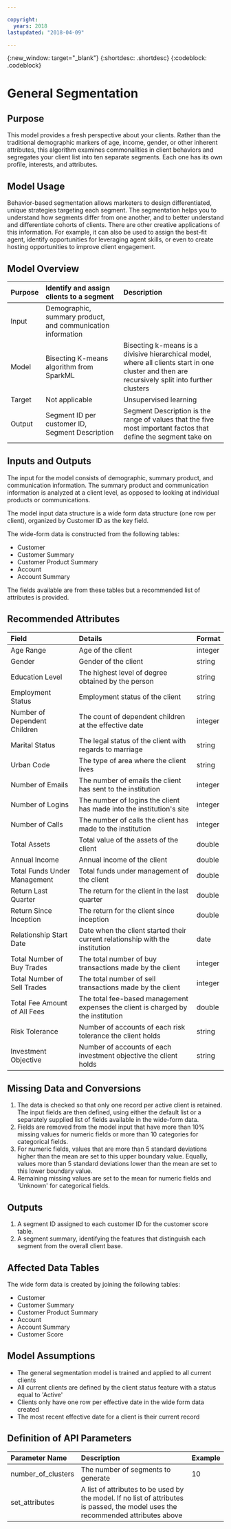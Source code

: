 ```yaml
---

copyright:
  years: 2018
lastupdated: "2018-04-09"

---
```


<!-- Common attributes used in the template are defined as follows: -->
{:new_window: target="_blank"}
{:shortdesc: .shortdesc}
{:codeblock: .codeblock}


# General Segmentation

## Purpose

This model provides a fresh perspective about your clients. Rather than the traditional demographic markers of age, income, gender, or other inherent attributes, this algorithm examines commonalities in client behaviors and segregates your client list into ten separate segments. Each one has its own profile, interests, and attributes.

## Model Usage

Behavior-based segmentation allows marketers to design differentiated, unique strategies targeting each segment. The segmentation helps you to understand how segments differ from one another, and to better understand and differentiate cohorts of clients. There are other creative applications of this information. For example, it can also be used to assign the best-fit agent, identify opportunities for leveraging agent skills, or even to create hosting opportunities to improve client engagement.

## Model Overview

| Purpose | Identify and assign clients to a segment | Description |
| :--- | :--- | :--- |
| Input | Demographic, summary product, and communication information |
| Model | Bisecting K-means algorithm from SparkML | Bisecting k-means is a divisive hierarchical model, where all clients start in one cluster and then are recursively split into further clusters |
| Target | Not applicable |  Unsupervised learning |
| Output | Segment ID per customer ID, Segment Description | Segment Description is the range of values that the five most important factos that define the segment take on  |

## Inputs and Outputs

The input for the model consists of demographic, summary product, and communication information. The summary product and communication information is analyzed at a client level, as opposed to looking at individual products or communications.

The model input data structure is a wide form data structure (one row per client), organized by Customer ID as the key field.

The wide-form data is constructed from the following tables:

* Customer
* Customer Summary
* Customer Product Summary
* Account
* Account Summary

The fields available are from these tables but a recommended list of attributes is provided.

## Recommended Attributes

| Field | Details | Format |
| :--- | :--- | :--- |
| Age Range |  Age of the client | integer |
| Gender | Gender of the client | string |
| Education Level| The highest level of degree obtained by the person | string |
| Employment Status | Employment status of the client | string |
| Number of Dependent Children |  The count of dependent children at the effective date | integer |
| Marital Status | The legal status of the client with regards to marriage | string |
| Urban Code | The type of area where the client lives | string |
| Number of Emails | The number of emails the client has sent to the institution | integer |
| Number of Logins | The number of logins the client has made into the institution's site | integer |
| Number of Calls | The number of calls the client has made to the institution | integer |
| Total Assets | Total value of the assets of the client | double |
| Annual Income | Annual income of the client | double |
| Total Funds Under Management | Total funds under management of the client | double |
| Return Last Quarter | The return for the client in the last quarter | double |
| Return Since Inception | The return for the client since inception | double |
| Relationship Start Date | Date when the client started their current relationship with the institution  | date |
| Total Number of Buy Trades | The total number of buy transactions made by the client | integer |
| Total Number of Sell Trades | The total number of sell transactions made by the client | integer |
| Total Fee Amount of All Fees | The total fee-based management expenses the client is charged by the institution  | double |
| Risk Tolerance | Number of accounts of each risk tolerance the client holds | string |
| Investment Objective | Number of accounts of each investment objective the client holds | string |

## Missing Data and Conversions

1. The data is checked so that only one record per active client is retained. The input fields are then defined, using either the default list or a separately supplied list of fields available in the wide-form data.
2. Fields are removed from the model input that have more than 10% missing values for numeric fields or more than 10 categories for categorical fields.
3. For numeric fields, values that are more than 5 standard deviations higher than the mean are set to this upper boundary value. Equally, values more than 5 standard deviations lower than the mean are set to this lower boundary value.
4. Remaining missing values are set to the mean for numeric fields and 'Unknown' for categorical fields.

## Outputs

1. A segment ID assigned to each customer ID for the customer score table.
2. A segment summary, identifying the features that distinguish each segment from the overall client base.


## Affected Data Tables

The wide form data is created by joining the following tables:

* Customer
* Customer Summary
* Customer Product Summary
* Account
* Account Summary
* Customer Score

## Model Assumptions

* The general segmentation model is trained and applied to all current clients
* All current clients are defined by the client status feature with a status equal to 'Active'
* Clients only have one row per effective date in the wide form data created
* The most recent effective date for a client is their current record

## Definition of API Parameters

| Parameter Name| Description | Example |
| :--- | :---------- | :--- |
|number_of_clusters| The number of segments to generate| 10|
|set_attributes| A list of attributes to be used by the model. If no list of attributes is passed, the model uses the recommended attributes above | |

